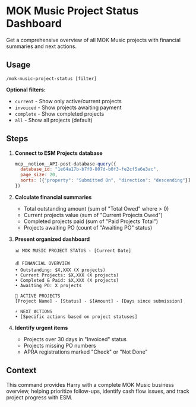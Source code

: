 # MOK Music Project Status Dashboard

Get a comprehensive overview of all MOK Music projects with financial summaries and next actions.

## Usage
```
/mok-music-project-status [filter]
```

**Optional filters:**
- `current` - Show only active/current projects
- `invoiced` - Show projects awaiting payment
- `complete` - Show completed projects
- `all` - Show all projects (default)

## Steps

1. **Connect to ESM Projects database**
   ```javascript
   mcp__notion__API-post-database-query({
     database_id: "1e64a17b-b7f0-807d-b0f3-fe2cf5a6e3ac",
     page_size: 20,
     sorts: [{"property": "Submitted On", "direction": "descending"}]
   })
   ```

2. **Calculate financial summaries**
   - Total outstanding amount (sum of "Total Owed" where > 0)
   - Current projects value (sum of "Current Projects Owed")
   - Completed projects paid (sum of "Paid Projects Total")
   - Projects awaiting PO (count of "Awaiting PO" status)

3. **Present organized dashboard**
   ```
   📊 MOK MUSIC PROJECT STATUS - [Current Date]

   💰 FINANCIAL OVERVIEW
   • Outstanding: $X,XXX (X projects)
   • Current Projects: $X,XXX (X projects)
   • Completed & Paid: $X,XXX (X projects)
   • Awaiting PO: X projects

   🎵 ACTIVE PROJECTS
   [Project Name] - [Status] - $[Amount] - [Days since submission]

   ⚡ NEXT ACTIONS
   • [Specific actions based on project statuses]
   ```

4. **Identify urgent items**
   - Projects over 30 days in "Invoiced" status
   - Projects missing PO numbers
   - APRA registrations marked "Check" or "Not Done"

## Context
This command provides Harry with a complete MOK Music business overview, helping prioritize follow-ups, identify cash flow issues, and track project progress with ESM.

